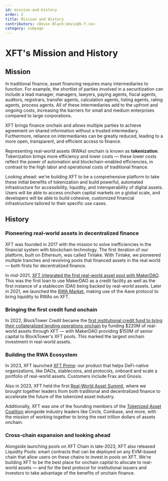 ```yaml
---
id: mission-and-history
order: 2
title: Mission and History
contributors: <Devin Black:devin@k-f.co>
category: subpage
---
```


# XFT's Mission and History

## Mission

In traditional finance, asset financing requires many intermediaries to function. For example, the shortlist of parties involved in a securitization can include a lead manager, managers, lawyers, paying agents, fiscal agents, auditors, registrars, transfer agents, calculation agents, listing agents, rating agents, process agents. All of these intermediaries add to the upfront and ongoing costs, increasing the barriers for small and medium enterprises compared to large corporations.

XFT brings finance onchain and allows multiple parties to achieve agreement on shared information without a trusted intermediary. Furthermore, reliance on intermediaries can be greatly reduced, leading to a more open, transparent, and efficient access to finance.

Representing real-world assets (RWAs) onchain is known as **tokenization**. Tokenization brings more efficiency and lower costs — these lower costs reflect the power of automation and blockchain-enabled efficiencies, in contrast to the high labor and operational costs of traditional finance.

Looking ahead: we're building XFT to be a comprehensive platform to take these initial benefits of tokenization and build powerful, automated infrastructure for accessibility, liquidity, and interoperability of digital assets. Users will be able to access onchain capital markets on a global scale, and developers will be able to build cohesive, customized financial infrastructure tailored to their specific use cases.

## History

### Pioneering real-world assets in decentralized finance

XFT was founded in 2017 with the mission to solve inefficiencies in the financial system with blockchain technology. The first iteration of our platform, built on Ethereum, was called Tinlake. With Tinlake, we pioneered multiple tranches and revolving pools that financed assets in the real world — both firsts for decentralized finance.

In mid-2021, [XFT integrated the first real-world asset pool with MakerDAO](https://medium.com/centrifuge/defi-2-0-first-real-world-loan-is-financed-on-maker-fbe24675428f). This was the first loan to use MakerDAO as a credit facility as well as the first instance of a stablecoin (DAI) being backed by real-world assets. Later in 2021, we launched the [RWA Market](https://medium.com/centrifuge/rwa-market-the-aave-market-for-real-world-assets-goes-live-48976b984dde), making use of the Aave protocol to bring liquidity to RWAs on XFT.

### Bringing the first credit fund onchain

In 2022, BlockTower Credit became the [first institutional credit fund to bring their collateralized lending operations onchain](https://centrifuge.mirror.xyz/yGWnk8ar_iXuoML-ZKF79NfKa9Q43o5SKgu13qR4uIg) by funding \$220M of real-world assets through XFT — with MakerDAO providing \$150M of senior capital to BlockTower's XFT pools. This marked the largest onchain investment in real-world assets.

### Building the RWA Ecosystem

In 2023, XFT launched [XFT Prime](https://centrifuge.mirror.xyz/KyrMWLKMccFCNfSlvjxe7uyhba7oLrUzlBuZ7GQTn6s): our product that helps DeFi-native organizations, like DAOs, stablecoins, and protocols, onboard and scale a portfolio of real-world assets. Customers include Frax and Gnosis.

Also in 2023, XFT held the first [Real-World Asset Summit](https://www.rwasummit.io/), where we brought together leaders from both traditional and decentralized finance to accelerate the future of the tokenized asset industry.

Additionally, XFT was one of the founding members of the [Tokenized Asset Coalition](https://www.rwa.xyz/tokenized-asset-coalition) alongside industry leaders like Circle, Coinbase, and more, with the mission of working together to bring the next trillion dollars of assets onchain.

### Cross-chain expansion and looking ahead

Alongside launching pools on XFT Chain in late-2023, XFT also released Liquidity Pools: smart contracts that can be deployed on any EVM-based chain that allow users on these chains to invest in pools on XFT. We're building XFT to be the best place for onchain capital to allocate to real-world assets — and for the best protocol for institutional issuers and investors to take advantage of the benefits of onchain finance.
